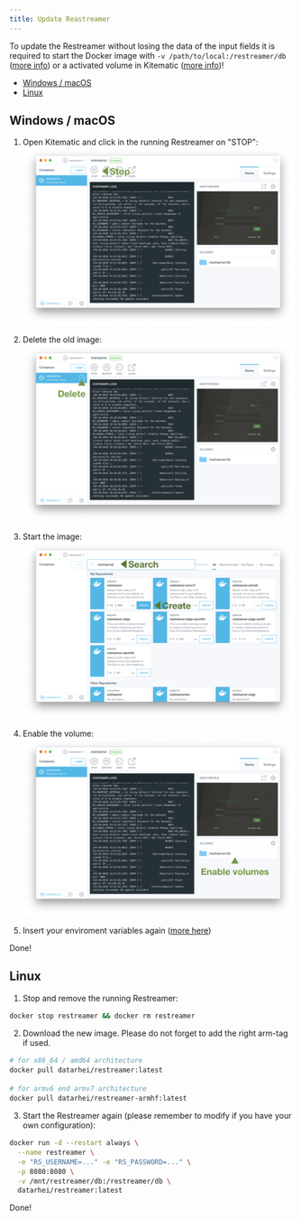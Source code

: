 ```yaml
---
title: Update Reastreamer
---
```


To update the Restreamer without losing the data of the input fields it is required to start the Docker image with `-v /path/to/local:/restreamer/db` ([more info](installation-linux-64.html#description-of-the-command)) or a activated volume in Kitematic ([more info](installation-osx-windows.html#important-customizations))!

* [Windows / macOS](#windows-macos)
* [Linux](#linux)

## Windows / macOS

1. Open Kitematic and click in the running Restreamer on "STOP":
   ![Kitematic Stop](../img/kitematic-restreamer-stop.png)

2. Delete the old image:
   ![Kitematic Delete](../img/kitematic-restreamer-delete.png)

3. Start the image: 
  ![Kitematic Search](../img/kitematic-restreamer-search.png)

4. Enable the volume:
  ![Kitematic Volumes](../img/kitematic-restreamer-volumes.png)

5. Insert your enviroment variables again ([more here](references-environment-vars.html))

Done! 

## Linux

1. Stop and remove the running Restreamer:
  
  ```sh
  docker stop restreamer && docker rm restreamer
  ```

2. Download the new image. Please do not forget to add the right arm-tag if used.
  
  ```sh
  # for x86_64 / amd64 architecture
  docker pull datarhei/restreamer:latest

  # for armv6 end armv7 architecture
  docker pull datarhei/restreamer-armhf:latest
  ```

3. Start the Restreamer again (please remember to modify if you have your own configuration):
   
  ```sh
  docker run -d --restart always \
    --name restreamer \
    -e "RS_USERNAME=..." -e "RS_PASSWORD=..." \
    -p 8080:8080 \
    -v /mnt/restreamer/db:/restreamer/db \
    datarhei/restreamer:latest
  ```

Done!
